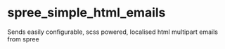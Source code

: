 spree_simple_html_emails
========================

Sends easily configurable, scss powered, localised html multipart emails from spree
